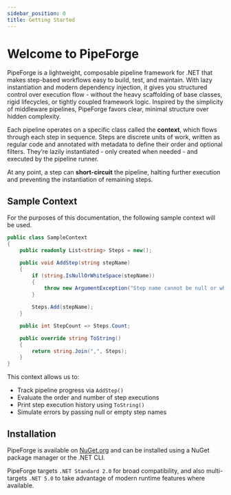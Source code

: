 ```yaml
---
sidebar_position: 0
title: Getting Started
---
```


# Welcome to PipeForge

PipeForge is a lightweight, composable pipeline framework for .NET that makes step-based workflows easy to build, test, and maintain. With lazy instantiation and modern dependency injection, it gives you structured control over execution flow - without the heavy scaffolding of base classes, rigid lifecycles, or tightly coupled framework logic. Inspired by the simplicity of middleware pipelines, PipeForge favors clear, minimal structure over hidden complexity.

Each pipeline operates on a specific class called the **context**, which flows through each step in sequence. Steps are discrete units of work, written as regular code and annotated with metadata to define their order and optional filters. They’re lazily instantiated - only created when needed - and executed by the pipeline runner.

At any point, a step can **short-circuit** the pipeline, halting further execution and preventing the instantiation of remaining steps.

## Sample Context

For the purposes of this documentation, the following sample context will be used.

```csharp title="SampleContext.cs"
public class SampleContext
{
    public readonly List<string> Steps = new();

    public void AddStep(string stepName)
    {
        if (string.IsNullOrWhiteSpace(stepName))
        {
            throw new ArgumentException("Step name cannot be null or whitespace.", nameof(stepName));
        }

        Steps.Add(stepName);
    }

    public int StepCount => Steps.Count;

    public override string ToString()
    {
        return string.Join(",", Steps);
    }
}
```

This context allows us to:
- Track pipeline progress via `AddStep()`
- Evaluate the order and number of step executions
- Print step execution history using `ToString()`
- Simulate errors by passing null or empty step names

## Installation

PipeForge is available on [NuGet.org](https://www.nuget.org/packages/PipeForge/) and can be installed using a NuGet package manager or the .NET CLI.

PipeForge targets `.NET Standard 2.0` for broad compatibility, and also multi-targets `.NET 5.0` to take advantage of modern runtime features where available.